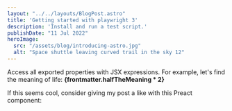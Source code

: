 ```yaml
---
layout: "../../layouts/BlogPost.astro"
title: 'Getting started with playwright 3'
description: 'Install and run a test script.'
publishDate: "11 Jul 2022"
heroImage:
  src: "/assets/blog/introducing-astro.jpg"
  alt: "Space shuttle leaving curved trail in the sky 12"
---
```


 
Access all exported properties with JSX expressions. For example, let's find the meaning of life: **{frontmatter.halfTheMeaning * 2}**

If this seems cool, consider giving my post a like with this Preact component: <LikeButton pageUrl={frontmatter.url} client:load />
